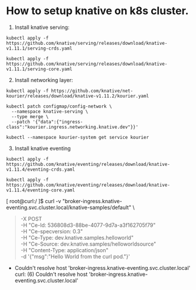 # How to setup knative on k8s cluster.
1. Install knative serving:
```
kubectl apply -f https://github.com/knative/serving/releases/download/knative-v1.11.1/serving-crds.yaml
```
```
kubectl apply -f https://github.com/knative/serving/releases/download/knative-v1.11.1/serving-core.yaml
```
2. Install networking layer:
```
kubectl apply -f https://github.com/knative/net-kourier/releases/download/knative-v1.11.2/kourier.yaml
```
```
kubectl patch configmap/config-network \
  --namespace knative-serving \
  --type merge \
  --patch '{"data":{"ingress-class":"kourier.ingress.networking.knative.dev"}}'
```
```
kubectl --namespace kourier-system get service kourier
```
3. Install knative eventing
```
kubectl apply -f https://github.com/knative/eventing/releases/download/knative-v1.11.4/eventing-crds.yaml
```
```
kubectl apply -f https://github.com/knative/eventing/releases/download/knative-v1.11.4/eventing-core.yaml
```


[ root@curl:/ ]$ curl -v "broker-ingress.knative-eventing.svc.cluster.local/knative-samples/default" \
> -X POST \
> -H "Ce-Id: 536808d3-88be-4077-9d7a-a3f162705f79" \
> -H "Ce-specversion: 0.3" \
> -H "Ce-Type: dev.knative.samples.helloworld" \
> -H "Ce-Source: dev.knative.samples/helloworldsource" \
> -H "Content-Type: application/json" \
> -d '{"msg":"Hello World from the curl pod."}'
* Couldn't resolve host 'broker-ingress.knative-eventing.svc.cluster.local'
curl: (6) Couldn't resolve host 'broker-ingress.knative-eventing.svc.cluster.local'
